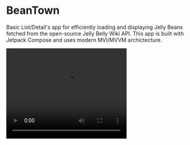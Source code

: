 # BeanTown
Basic List/Detail's app for efficiently loading and displaying Jelly Beans fetched from the open-source Jelly Belly Wiki API. This app is built with Jetpack Compose and uses modern MVI/MVVM archictecture.

<video src="path/to/video/screen_rec.mp4" width="320" height="240" controls></video>
